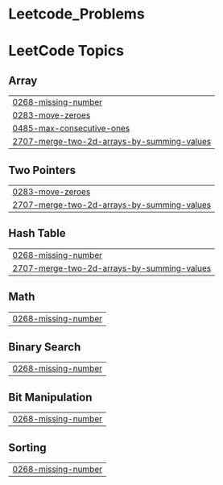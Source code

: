# Leetcode_Problems

<!---LeetCode Topics Start-->
# LeetCode Topics
## Array
|  |
| ------- |
| [0268-missing-number](https://github.com/emy05/Leetcode_Problems/tree/master/0268-missing-number) |
| [0283-move-zeroes](https://github.com/emy05/Leetcode_Problems/tree/master/0283-move-zeroes) |
| [0485-max-consecutive-ones](https://github.com/emy05/Leetcode_Problems/tree/master/0485-max-consecutive-ones) |
| [2707-merge-two-2d-arrays-by-summing-values](https://github.com/emy05/Leetcode_Problems/tree/master/2707-merge-two-2d-arrays-by-summing-values) |
## Two Pointers
|  |
| ------- |
| [0283-move-zeroes](https://github.com/emy05/Leetcode_Problems/tree/master/0283-move-zeroes) |
| [2707-merge-two-2d-arrays-by-summing-values](https://github.com/emy05/Leetcode_Problems/tree/master/2707-merge-two-2d-arrays-by-summing-values) |
## Hash Table
|  |
| ------- |
| [0268-missing-number](https://github.com/emy05/Leetcode_Problems/tree/master/0268-missing-number) |
| [2707-merge-two-2d-arrays-by-summing-values](https://github.com/emy05/Leetcode_Problems/tree/master/2707-merge-two-2d-arrays-by-summing-values) |
## Math
|  |
| ------- |
| [0268-missing-number](https://github.com/emy05/Leetcode_Problems/tree/master/0268-missing-number) |
## Binary Search
|  |
| ------- |
| [0268-missing-number](https://github.com/emy05/Leetcode_Problems/tree/master/0268-missing-number) |
## Bit Manipulation
|  |
| ------- |
| [0268-missing-number](https://github.com/emy05/Leetcode_Problems/tree/master/0268-missing-number) |
## Sorting
|  |
| ------- |
| [0268-missing-number](https://github.com/emy05/Leetcode_Problems/tree/master/0268-missing-number) |
<!---LeetCode Topics End-->